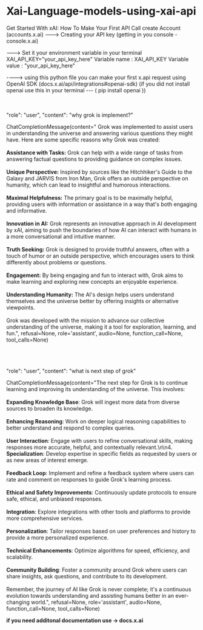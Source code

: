 # Xai-Language-models-using-xai-api
Get Started With xAI: How To Make Your First API Call
 create Account (accounts.x.ai) ---> Creating your API key (getting in you console - console.x.ai) 
 
 ---> Set it your environment variable in your terminal XAI_API_KEY="your_api_key_here"
Variable name : XAI_API_KEY
Variable value : "your_api_key_here"


----> using this python file you can make your first x.api request using OpenAI SDK (docs.x.ai/api/integrations#openai-sdk)
(if you did not install openai use this in your terminal --- ( pip install openai ))
<br><br><br>

"role": "user", "content": "why grok is implement?"


ChatCompletionMessage(content="
Grok was implemented to assist users in understanding the universe and answering various questions they might have. Here are some specific reasons why Grok was created:<br><br> **Assistance with Tasks:** Grok can help with a wide range of tasks from answering factual questions to providing guidance on complex issues.<br><br> **Unique Perspective:** Inspired by sources like the Hitchhiker's Guide to the Galaxy and JARVIS from Iron Man, Grok offers an outside perspective on humanity, which can lead to insightful and humorous interactions.<br><br> **Maximal Helpfulness:** The primary goal is to be maximally helpful, providing users with information or assistance in a way that's both engaging and informative.<br><br> **Innovation in AI:** Grok represents an innovative approach in AI development by xAI, aiming to push the boundaries of how AI can interact with humans in a more conversational and intuitive manner.<br><br> **Truth Seeking:** Grok is designed to provide truthful answers, often with a touch of humor or an outside perspective, which encourages users to think differently about problems or questions.<br><br> **Engagement:** By being engaging and fun to interact with, Grok aims to make learning and exploring new concepts an enjoyable experience.<br><br> **Understanding Humanity:** The AI's design helps users understand themselves and the universe better by offering insights or alternative viewpoints.<br><br> Grok was developed with the mission to advance our collective understanding of the universe, making it a tool for exploration, learning, and fun.", refusal=None, role='assistant', audio=None, function_call=None, tool_calls=None)

<br><br><br>
"role": "user", "content": "what is next step of grok"

ChatCompletionMessage(content="The next step for Grok is to continue learning and improving its understanding of the universe. This involves:<br><br> **Expanding Knowledge Base**: Grok will ingest more data from diverse sources to broaden its knowledge.<br><br> **Enhancing Reasoning**: Work on deeper logical reasoning capabilities to better understand and respond to complex queries.<br><br> **User Interaction**: Engage with users to refine conversational skills, making responses more accurate, helpful, and contextually relevant.\n\n4. **Specialization**: Develop expertise in specific fields as requested by users or as new areas of interest emerge.<br><br> **Feedback Loop**: Implement and refine a feedback system where users can rate and comment on responses to guide Grok's learning process.<br><br> **Ethical and Safety Improvements**: Continuously update protocols to ensure safe, ethical, and unbiased responses.<br><br> **Integration**: Explore integrations with other tools and platforms to provide more comprehensive services.<br><br> **Personalization**: Tailor responses based on user preferences and history to provide a more personalized experience.<br><br> **Technical Enhancements**: Optimize algorithms for speed, efficiency, and scalability.<br><br> **Community Building**: Foster a community around Grok where users can share insights, ask questions, and contribute to its development.<br><br> Remember, the journey of AI like Grok is never complete; it's a continuous evolution towards understanding and assisting humans better in an ever-changing world.", refusal=None, role='assistant', audio=None, function_call=None, tool_calls=None)


<b>if you need additonal documentation use -> docs.x.ai</b>
